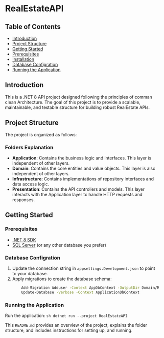 ﻿# RealEstateAPI 

## Table of Contents
- [Introduction](#introduction)
- [Project Structure](#project-structure)
- [Getting Started](#getting-started)
- [Prerequisites](#prerequisites)
- [Installation](#installation)
- [Database Configration](#database-configration)
- [Running the Application](#running-the-application)


## Introduction
This is a .NET 8 API project designed following the principles of comman clean Architecture.
The goal of this project is to provide a scalable, maintainable, and testable structure for building robust RealEstate APIs.

## Project Structure
The project is organized as follows:


### Folders Explanation
- **Application**: Contains the business logic and interfaces. This layer is independent of other layers.
- **Domain**: Contains the core entities and value objects. This layer is also independent of other layers.
- **Infrastructure**: Contains implementations of repository interfaces and data access logic.
- **Presentation**: Contains the API controllers and models. This layer interacts with the Application layer to handle HTTP requests and responses.

## Getting Started

### Prerequisites
- [.NET 8 SDK](https://dotnet.microsoft.com/download/dotnet/8.0)
- [SQL Server](https://www.microsoft.com/en-us/sql-server/sql-server-downloads) (or any other database you prefer)


### Database Configration
1. Update the connection string in `appsettings.Development.json` to point to your database.
2. Apply migrations to create the database schema:
    ```sh
        Add-Migration Adduser -Context AppDbContext -OutputDir Domain/Migrations
        Update-Database -Verbose -Context ApplicationDbContext
    ```
### Running the Application
 Run the application:
    ```sh
    dotnet run --project RealEstateAPI
    ```



This `README.md` provides an overview of the project, explains the folder structure, and includes instructions for setting up, and running.

